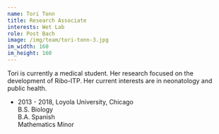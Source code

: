 ```yaml
---
name: Tori Tonn
title: Research Associate
interests: Wet Lab
role: Post Bach
image: /img/team/tori-tonn-3.jpg
im_width: 160
im_height: 160
---
```

Tori is currently a medical student. Her research focused on the development of Ribo-ITP. Her current interests are in neonatology and public health. 

* 2013 - 2018, Loyola University, Chicago   
B.S. Biology  
B.A. Spanish  
Mathematics Minor     
